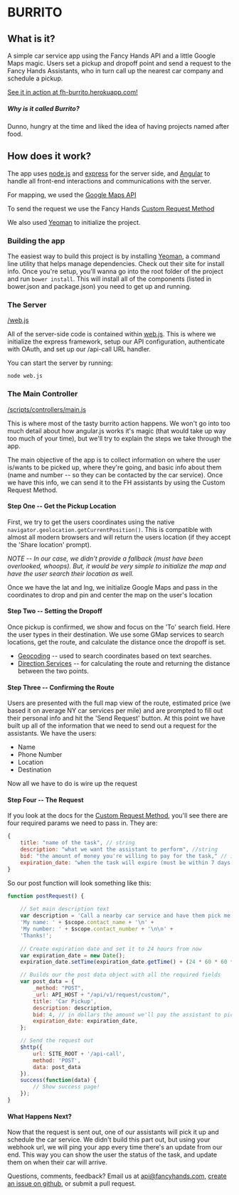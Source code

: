 BURRITO
==============

## What is it?
A simple car service app using the Fancy Hands API and a little Google Maps magic. Users set a pickup and dropoff point and send a request to the Fancy Hands Assistants, who in turn call up the nearest car company and schedule a pickup.

[See it in action at fh-burrito.herokuapp.com!](fh-burrito.herokuapp.com)

##### Why is it called Burrito?

Dunno, hungry at the time and liked the idea of having projects named after food.

## How does it work?

The app uses [node.js](http://nodejs.org) and [express](http://expressjs.com/) for the server side, and [Angular](http://angularjs.org/) to handle all front-end interactions and communications with the server. 

For mapping, we used the [Google Maps API](https://developers.google.com/maps/documentation/javascript/)

To send the request we use the Fancy Hands [Custom Request Method](https://www.fancyhands.com/api/explorer#/explorer/fancyhands.request.Custom)

We also used [Yeoman](http://yeoman.io/) to initialize the project.

### Building the app

The easiest way to build this project is by installing [Yeoman](http://yeoman.io/), a command line utility that helps manage dependencies. Check out their site for install info. Once you're setup, you'll wanna go into the root folder of the project and run `bower install`. This will install all of the components (listed in bower.json and package.json) you need to get up and running. 

### The Server

[/web.js](https://github.com/fancyhands/fh-api/blob/master/examples/burrito_app/web.js)

All of the server-side code is contained within [web.js](https://github.com/fancyhands/fh-api/blob/master/examples/burrito_app/web.js). This is where we initialize the express framework, setup our API configuration, authenticate with OAuth, and set up our /api-call URL handler. 

You can start the server by running:
```
node web.js
```

### The Main Controller

[/scripts/controllers/main.js](https://github.com/fancyhands/fh-api/blob/master/examples/burrito_app/app/scripts/controllers/main.js)

This is where most of the tasty burrito action happens. We won't go into too much detail about how angular.js works it's magic (that would take up way too much of your time), but we'll try to explain the steps we take through the app. 

The main objective of the app is to collect information on where the user is/wants to be picked up, where they're going, and basic info about them (name and number -- so they can be contacted by the car service). Once we have this info, we can send it to the FH assistants by using the Custom Request Method.

#### Step One -- Get the Pickup Location
First, we try to get the users coordinates using the native `navigator.geolocation.getCurrentPosition()`. This is compatible with almost all modern browsers and will return the users location (if they accept the 'Share location' prompt).

*NOTE -- In our case, we didn't provide a fallback (must have been overlooked, whoops). But, it would be very simple to initialize the map and have the user search their location as well.*

Once we have the lat and lng, we initialize Google Maps and pass in the coordinates to drop and pin and center the map on the user's location

#### Step Two -- Setting the Dropoff
Once pickup is confirmed, we show and focus on the 'To' search field. Here the user types in their destination. We use some GMap services to search locations, get the route, and calculate the distance once the dropoff is set.

* [Geocoding](https://developers.google.com/maps/documentation/geocoding/) -- used to search coordinates based on text searches.
* [Direction Services](https://developers.google.com/maps/documentation/directions/) -- for calculating the route and returning the distance between the two points.

#### Step Three -- Confirming the Route
Users are presented with the full map view of the route, estimated price (we based it on average NY car services per mile) and are prompted to fill out their personal info and hit the 'Send Request' button. At this point we have built up all of the information that we need to send out a request for the assistants. We have the users:
* Name
* Phone Number
* Location
* Destination

Now all we have to do is wire up the request

#### Step Four -- The Request
If you look at the docs for the [Custom Request Method](https://www.fancyhands.com/api/explorer#/explorer/fancyhands.request.Custom), you'll see there are four required params we need to pass in. They are:
``` javascript
{
    title: "name of the task", // string
    description: "what we want the assistant to perform", //string
    bid: "the amount of money you're willing to pay for the task," // integer
    expiration_date: "when the task will expire (must be within 7 days )" // ISO Date/Time
}
```

So our post function will look something like this:

``` javascript
function postRequest() {
    
    // Set main description text
    var description = 'Call a nearby car service and have them pick me up at ' + $scope.pickupLocation + ' and drop me off at ' + $scope.dropoffLocation + '.\n\n' +
    'My name: ' + $scope.contact_name + '\n' +
    'My number: ' + $scope.contact_number + '\n\n' + 
    'Thanks!';
    
    // Create expiration date and set it to 24 hours from now
    var expiration_date = new Date();
    expiration_date.setTime(expiration_date.getTime() + (24 * 60 * 60 * 1000)); 

    // Builds our the post data object with all the required fields
    var post_data = {
        _method: "POST",
        _url: API_HOST + "/api/v1/request/custom/",
        title: 'Car Pickup',
        description: description,
        bid: 4, // in dollars the amount we'll pay the assistant to pick up the task
        expiration_date: expiration_date,
    };

    // Send the request out
    $http({ 
        url: SITE_ROOT + '/api-call', 
        method: 'POST', 
        data: post_data 
    }).
    success(function(data) {
        // Show success page!
    });
}            

```
#### What Happens Next?

Now that the request is sent out, one of our assistants will pick it up and schedule the car service. We didn't build this part out, but using your webhook url, we will ping your app every time there's an update from our end. This way you can show the user the status of the task, and update them on when their car will arrive.
 
Questions, comments, feedback? Email us at api@fancyhands.com, [create an issue on github](https://github.com/fancyhands/fh-api/issues), or submit a pull request.
